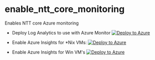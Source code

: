 # enable_ntt_core_monitoring
Enables NTT core Azure  monitoring


- Deploy Log Analytics to use with Azure Monitor
[![Deploy to Azure](https://aka.ms/deploytoazurebutton)](https://portal.azure.com/#create/Microsoft.Template/uri/https%3A%2F%2Fraw.githubusercontent.com%2Fecapote%2Fenable_ntt_core_monitoring%2Fmain%2Fntt_core_service_log_analytics.json)


- Enable Azure Insights for *Nix VMs:
[![Deploy to Azure](https://aka.ms/deploytoazurebutton)](https://portal.azure.com/#create/Microsoft.Template/uri/https%3A%2F%2Fraw.githubusercontent.com%2Fecapote%2Fenable_ntt_core_monitoring%2Fmain%2Fenable-insights-linux.json)

- Enable Azure Insights for Win VM's
[![Deploy to Azure](https://aka.ms/deploytoazurebutton)](https://portal.azure.com/#create/Microsoft.Template/uri/https%3A%2F%2Fraw.githubusercontent.com%2Fecapote%2Fenable_ntt_core_monitoring%2Fmain%2Fenable-insights-windows.json)
